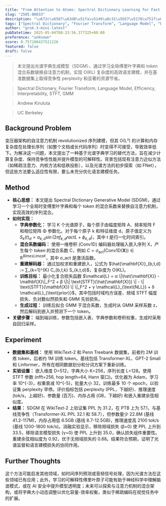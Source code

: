 ```yaml
---
title: "From Attention to Atoms: Spectral Dictionary Learning for Fast, Interpretable Language Models"
slug: "2505.00033"
description: "\u672c\u6587\u63d0\u51fa\u5149\u8c31\u5b57\u5178\u751f\u6210\u6a21\u578b\uff08SDGM\uff09\uff0c\u901a\u8fc7\u5b66\u4e60\u5168\u5c40\u5085\u91cc\u53f6\u5b57\u5178\u548c token \u6df7\u5408\u7cfb\u6570\u66ff\u6362\u81ea\u6ce8\u610f\u529b\u673a\u5236\uff0c\u5b9e\u73b0 O(KL) \u590d\u6742\u5ea6\u7684\u9ad8\u6548\u8bed\u8a00\u5efa\u6a21\uff0c\u5e76\u5728\u57fa\u51c6\u6570\u636e\u96c6\u4e0a\u53d6\u5f97\u7ade\u4e89\u6027 perplexity \u548c\u663e\u8457\u7684\u8d44\u6e90\u8282\u7701\u3002"
tags: ["Spectral Dictionary", "Fourier Transform", "Language Model", "Efficiency", "Interpretability", "STFT", "GMM"]
author: "grok-3-mini-latest"
pubDatetime: 2025-05-04T08:33:56.377325+00:00
preference: "unknown"
score: 0.757108437521226
featured: false
draft: false
---
```


> 本文提出光谱字典生成模型（SDGM），通过学习全局傅里叶字典和 token 混合系数替换自注意力机制，实现 O(KL) 复杂度的高效语言建模，并在基准数据集上取得竞争性 perplexity 和显著的资源节省。

> Spectral Dictionary, Fourier Transform, Language Model, Efficiency, Interpretability, STFT, GMM 

> Andrew Kiruluta

> UC Berkeley 

## Background Problem

变压器架构的自注意力机制 revolutionized 序列建模，但其 O(L²) 的计算和内存复杂度在处理长序列（如整个文档或长代码序列）时变得不可接受，导致效率低下。为解决这一问题，本文提出了一种基于光谱字典学习的替代方法，旨在减少计算复杂度、保持竞争性性能并提升模型的可解释性。背景包括现有注意力近似方法（如稀疏注意力、内核方法和低秩投影），以及光谱方法的初步探索（如 FNet），但这些方法要么适应性有限，要么未充分优化语言建模任务。

## Method

* **核心思想：** 本文提出 Spectral Dictionary Generative Model (SDGM)，通过学习一个全局时变傅里叶字典和每个 token 的混合系数来替换自注意力机制，实现高效的序列混合。
* **如何实现：** 
  - **字典参数化：** 学习 K 个光谱原子，每个原子由幅度矩阵 A、频率矩阵 F 和相位矩阵 Φ 参数化。对于每个原子 k 和特征维度 d，原子值定义为 $S_k(t)_d = a_{k,d} \sin(2π f_{k,d} rac{t}{L} + \phi_{k,d})$，其中 t 是归一化时间索引。
  - **混合系数编码：** 使用一维卷积 (Conv1D) 编码器处理输入嵌入序列 X，产生每个 token 的混合系数 C，例如 $C = \sigma_{\text{act}}(\text{Conv1D}(\mathbf{X})) ∈ ℝ^{B 	imes L 	imes K}$，其中 σ_act 是激活函数。
  - **重建解码器：** 通过加权求和重建嵌入，公式为 $\hat{\mathbf{X}}_{b,t,d} := ∑_{k=1}^{K} C_{b,t,k} S_{k,t,d}$，复杂度为 O(KL)。
  - **训练目标：** 最小化复合损失函数 $\mathcal{L} = α \|\hat{\mathbf{X}} - \mathbf{X}\|_F^2 + β \|\| \text{STFT}(\hat{\mathbf{X}}) \| - \| \text{STFT}(\mathbf{X}) \| \|_F^2 + γ \mathcal{L}_{\text{NLL}} + δ \mathcal{L}_{\text{prior}}$，其中包括时域均方误差、频域 STFT 幅度损失、负对数似然损失和 GMM 先验损失。
  - **生成过程：** 训练后拟合 GMM 于混合系数，生成时从 GMM 采样系数 z，然后解码到嵌入并预测下一个 token。
* **关键步骤：** 端到端训练，参数包括嵌入表、字典参数和卷积权重，生成时采用自回归采样。

## Experiment

* **数据集和基线：** 使用 WikiText-2 和 Penn Treebank 数据集，前者约 2M 训练 token，后者约 1M 训练 token。基线包括 Transformer-XL、GPT-2 Small 和 Linformer，所有在相同数据划分和分词方案下重新训练。
* **实验设置：** 嵌入维度 D=512，字典大小 K=256，序列长度 L=128。使用 STFT 参数 (nfft=256, hop length=64, Hann 窗口)。优化器为 Adam，学习率 10^{-3}，权重衰减 10^{-5}，批量大小 32，训练最多 10 个 epoch，以验证集 perplexity 早停。评价指标包括 perplexity (PPL，下越好)、推理速度 (tok/s，上越好)、参数量 (百万)、内存占用 (GB，下越好) 和嵌入重建余弦相似度。
* **结果：** SDGM 在 WikiText-2 上验证集 PPL 为 31.2，在 PTB 上为 57.1，与基线竞争性（Transformer-XL PPL 32.1 和 58.7），但参数量少 22.8M (基线 41.2-117M)，内存占用低 6.5GB (基线 8.7-12.5GB)，推理速度高 2100 tok/s (基线 1200-1800 tok/s)。消融实验显示，移除频域损失 (β=0) 使 PPL 上升到 33.5，移除语言模型损失 (γ=0) 使 PPL 上升到 35.0，确认损失组件重要性。重建余弦相似度为 0.92，优于无频域损失的 0.88。结果符合预期，证明了光谱监督和语言建模损失的协同作用。

## Further Thoughts 

这个方法可能启发其他领域，如时间序列预测或音频信号处理，因为光谱方法在这些领域已有应用；此外，学习的可解释性傅里叶原子可能有助于神经科学中理解脑波模式，或在 AI 安全中提升模型透明度；未来可以探索与注意力机制的混合架构，或将字典大小动态调整以优化容量-效率权衡，类似于稀疏编码在视觉任务中的扩展。